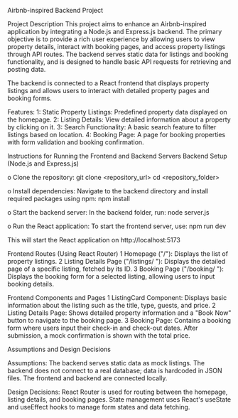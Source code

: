 Airbnb-inspired Backend Project

Project Description
This project aims to enhance an Airbnb-inspired application by integrating a Node.js and Express.js backend. The primary objective is to provide a rich user experience by allowing users to view property details, interact with booking pages, and access property listings through API routes. The backend serves static data for listings and booking functionality, and is designed to handle basic API requests for retrieving and posting data.

The backend is connected to a React frontend that displays property listings and allows users to interact with detailed property pages and booking forms.

Features:
1: Static Property Listings: Predefined property data displayed on the homepage.
2: Listing Details: View detailed information about a property by clicking on it.
3: Search Functionality: A basic search feature to filter listings based on location.
4: Booking Page: A page for booking properties with form validation and booking confirmation.


Instructions for Running the Frontend and Backend Servers
Backend Setup (Node.js and Express.js)

o Clone the repository:
git clone <repository_url>
cd <repository_folder>


o Install dependencies: Navigate to the backend directory and install required packages using npm:
npm install

o Start the backend server: In the backend folder, run:
node server.js

o Run the React application: To start the frontend server, use:
npm run dev

This will start the React application on http://localhost:5173

Frontend Routes (Using React Router)
1 Homepage ("/"): Displays the list of property listings.
2 Listing Details Page ("/listings/
"): Displays the detailed page of a specific listing, fetched by its ID.
3 Booking Page ("/booking/
"): Displays the booking form for a selected listing, allowing users to input booking details.

Frontend Components and Pages
1 ListingCard Component: Displays basic information about the listing such as the title, type, guests, and price.
2 Listing Details Page: Shows detailed property information and a "Book Now" button to navigate to the booking page.
3 Booking Page: Contains a booking form where users input their check-in and check-out dates. After submission, a mock confirmation is shown with the total price.



Assumptions and Design Decisions

Assumptions:
The backend serves static data as mock listings.
The backend does not connect to a real database; data is hardcoded in JSON files.
The frontend and backend are connected locally.


Design Decisions:
React Router is used for routing between the homepage, listing details, and booking pages.
State management uses React's useState and useEffect hooks to manage form states and data fetching.



